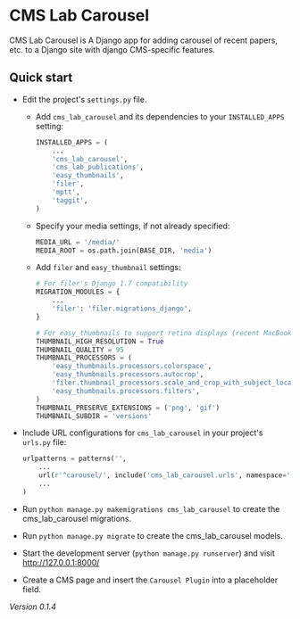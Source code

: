 # CMS Lab Carousel

CMS Lab Carousel is A Django app for adding carousel of recent papers, etc. to a Django site with django CMS-specific features.

<!-- Detailed documentation is in the "docs" directory. -->

## Quick start

- Edit the project's `settings.py` file.

    - Add `cms_lab_carousel` and its dependencies to your `INSTALLED_APPS` setting:

        ```python
        INSTALLED_APPS = (
            ...
            'cms_lab_carousel',
            'cms_lab_publications',
            'easy_thumbnails',
            'filer',
            'mptt',
            'taggit',
        )
        ```

    - Specify your media settings, if not already specified:

        ```python
        MEDIA_URL = '/media/'
        MEDIA_ROOT = os.path.join(BASE_DIR, 'media')
        ```

    - Add `filer` and `easy_thumbnail` settings: 

        ```python
        # For filer's Django 1.7 compatibility
        MIGRATION_MODULES = {
            ...
            'filer': 'filer.migrations_django',
        }

        # For easy_thumbnails to support retina displays (recent MacBooks, iOS)
        THUMBNAIL_HIGH_RESOLUTION = True
        THUMBNAIL_QUALITY = 95
        THUMBNAIL_PROCESSORS = (
            'easy_thumbnails.processors.colorspace',
            'easy_thumbnails.processors.autocrop',
            'filer.thumbnail_processors.scale_and_crop_with_subject_location',
            'easy_thumbnails.processors.filters',
        )
        THUMBNAIL_PRESERVE_EXTENSIONS = ('png', 'gif')
        THUMBNAIL_SUBDIR = 'versions'
        ```

- Include URL configurations for `cms_lab_carousel` in your project's `urls.py` file:

    ```python
    urlpatterns = patterns('',
        ...
        url(r'^carousel/', include('cms_lab_carousel.urls', namespace='carousel')),
        ...
    )
    ```

- Run `python manage.py makemigrations cms_lab_carousel` to create the cms_lab_carousel migrations.

- Run `python manage.py migrate` to create the cms_lab_carousel models.

- Start the development server (`python manage.py runserver`) and visit http://127.0.0.1:8000/

- Create a CMS page and insert the `Carousel Plugin` into a placeholder field.

*Version 0.1.4*
